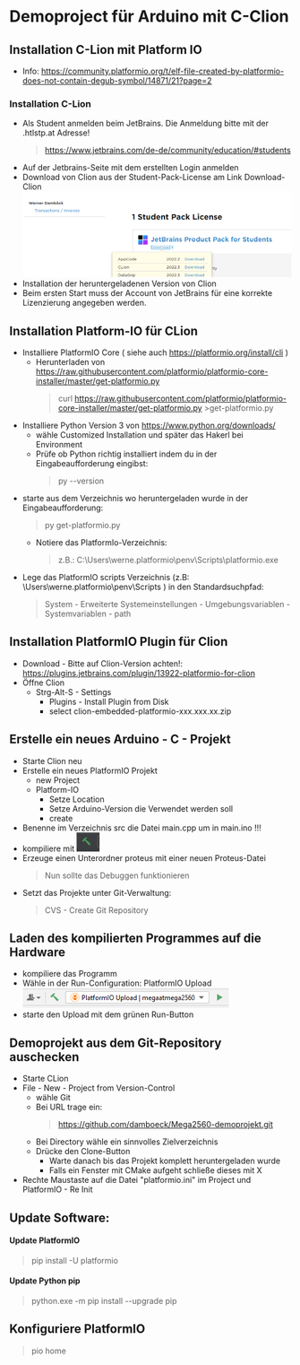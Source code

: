 # Demoproject für Arduino mit C-Clion
## Installation C-Lion mit Platform IO
* Info: https://community.platformio.org/t/elf-file-created-by-platformio-does-not-contain-degub-symbol/14871/21?page=2
### Installation C-Lion
* Als Student anmelden beim JetBrains. Die Anmeldung bitte mit der .htlstp.at Adresse!
  >https://www.jetbrains.com/de-de/community/education/#students
* Auf der Jetbrains-Seite mit dem erstellten Login anmelden
* Download von Clion aus der Student-Pack-License am Link Download-Clion
  ![img.png](img.png)
* Installation der heruntergeladenen Version von Clion
* Beim ersten Start muss der Account von JetBrains für eine korrekte Lizenzierung angegeben werden.

## Installation Platform-IO für CLion
* Installiere PlatformIO Core ( siehe auch https://platformio.org/install/cli )
  * Herunterladen von https://raw.githubusercontent.com/platformio/platformio-core-installer/master/get-platformio.py
    >curl https://raw.githubusercontent.com/platformio/platformio-core-installer/master/get-platformio.py >get-platformio.py
* Installiere Python Version 3 von https://www.python.org/downloads/
  * wähle Customized Installation und später das Hakerl bei Environment
  * Prüfe ob Python richtig installiert indem du in der Eingabeaufforderung eingibst:
    >py --version
* starte aus dem Verzeichnis wo heruntergeladen wurde in der Eingabeaufforderung:
  >py get-platformio.py
  * Notiere das PlatformIo-Verzeichnis:
    >  z.B.: C:\Users\werne\.platformio\penv\Scripts\platformio.exe
* Lege das PlatformIO scripts Verzeichnis (z.B: \Users\werne\.platformio\penv\Scripts ) in den Standardsuchpfad:
  >System - Erweiterte Systemeinstellungen - Umgebungsvariablen - Systemvariablen - path

## Installation PlatformIO Plugin für Clion
* Download - Bitte auf Clion-Version achten!: https://plugins.jetbrains.com/plugin/13922-platformio-for-clion
* Öffne Clion
  * Strg-Alt-S - Settings
    * Plugins - Install Plugin from Disk
    * select clion-embedded-platformio-xxx.xxx.xx.zip

## Erstelle ein neues Arduino - C - Projekt
* Starte Clion neu
* Erstelle ein neues PlatformIO Projekt
  * new Project
  * Platform-IO
    * Setze Location
    * Setze Arduino-Version die Verwendet werden soll
    * create
* Benenne im Verzeichnis src die Datei main.cpp um in main.ino !!!
* kompiliere mit ![img_1.png](img_1.png)
* Erzeuge einen Unterordner proteus mit einer neuen Proteus-Datei
  >Nun sollte das Debuggen funktionieren
* Setzt das Projekte unter Git-Verwaltung:
  >CVS - Create Git Repository

## Laden des kompilierten Programmes auf die Hardware
* kompiliere das Programm
* Wähle in der Run-Configuration: PlatformIO Upload
  ![img_2.png](img_2.png)
* starte den Upload mit dem grünen Run-Button

## Demoprojekt aus dem Git-Repository auschecken
* Starte CLion
* File - New - Project from Version-Control
  * wähle Git
  * Bei URL trage ein:
    >https://github.com/damboeck/Mega2560-demoprojekt.git
  * Bei Directory wähle ein sinnvolles Zielverzeichnis
  * Drücke den Clone-Button
    * Warte danach bis das Projekt komplett heruntergeladen wurde
    * Falls ein Fenster mit CMake aufgeht schließe dieses mit X
* Rechte Maustaste auf die Datei "platformio.ini" im Project und PlatformIO - Re Init

## Update Software:
#### Update PlatformIO
> pip install -U platformio
#### Update Python pip
> python.exe -m pip install --upgrade pip

## Konfiguriere PlatformIO
> pio home

